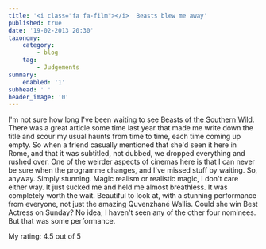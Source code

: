 ```yaml
---
title: '<i class="fa fa-film"></i>  Beasts blew me away'
published: true
date: '19-02-2013 20:30'
taxonomy:
    category:
        - blog
    tag:
        - Judgements
summary:
    enabled: '1'
subhead: ' '
header_image: '0'
---
```


I'm not sure how long I've been waiting to see [Beasts of the Southern Wild](http://www.imdb.com/title/tt2125435/). There was a great article some time last year that made me write down the title and scour my usual haunts from time to time, each time coming up empty. So when a friend casually mentioned that she'd seen it here in Rome, and that it was subtitled, not dubbed, we dropped everything and rushed over. One of the weirder aspects of cinemas here is that I can never be sure when the programme changes, and I've missed stuff by waiting. So, anyway. Simply stunning. Magic realism or realistic magic, I don't care either way. It just sucked me and held me almost breathless. It was completely worth the wait. Beautiful to look at, with a stunning performance from everyone, not just the amazing Quvenzhané Wallis. Could she win Best Actress on Sunday? No idea; I haven't seen any of the other four nominees. But that was some performance.

My rating: 4.5 out of 5